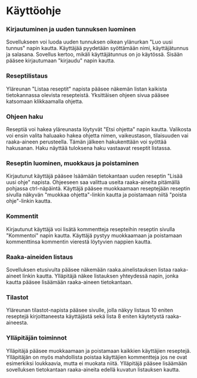 # Käyttöohje
### Kirjautuminen ja uuden tunnuksen luominen

Sovellukseen voi luoda uuden tunnuksen oikean ylänurkan "Luo uusi tunnus" napin kautta. 
Käyttäjää pyydetään syöttämään nimi, käyttäjätunnus ja salasana. Sovellus kertoo, mikäli käyttäjätunnus on jo käytössä.
Sisään pääsee kirjautumaan "kirjaudu" napin kautta.

### Reseptilistaus
Yläreunan "Listaa reseptit" napista pääsee näkemän listan kaikista tietokannassa olevista resepteistä. 
Yksittäisen ohjeen sivua pääsee katsomaan klikkaamalla ohjetta.

### Ohjeen haku
Reseptiä voi hakea yläreunasta löytyvät "Etsi ohjetta" napin kautta. Valikosta voi ensin valita haluaako hakea 
ohjetta nimen, vaikeustason, tilaisuuden vai raaka-aineen perusteella. Tämän jälkeen hakukenttään voi syöttää hakusanan.
Haku näyttää tuloksena haku vastaavat reseptit listassa.

### Reseptin luominen, muokkaus ja poistaminen
Kirjautunut käyttäjä pääsee lsäämään tietokantaan uuden reseptin "Lisää uusi ohje" napista. Ohjeeseen saa valittua useita 
raaka-aineita pitämällä pohjassa ctrl-näpäintä.
Käyttäjä pääsee muokkaamaan reseptejään reseptin sivulla näkyvän "muokkaa ohjetta"-linkin kautta ja poistamaan niitä
"poista ohje"-linkin kautta.

### Kommentit
Kirjautunut käyttäjä voi lisätä kommentteja resepteihin reseptin sivulla "Kommentoi" napin kautta. 
Käyttäjä pystyy muokkaamaan ja poistamaan kommenttinsa kommentin vierestä löytyvien nappien kautta.

### Raaka-aineiden listaus
Sovelluksen etusivulta pääsee näkemään raaka.ainelistauksen listaa raaka-aineet linkin kautta. 
Ylläpitäjä näkee listauksen yhteydessä napin, jonka kautta pääsee lisäämään raaka-aineen tietokantaan.

### Tilastot
Yläreunan tilastot-napista pääsee sivulle, jolla näkyy listaus 10 eniten reseptejä kirjoittaneesta käyttäjästä sekä lista 8 eniten käytetystä raaka-aineesta.

### Ylläpitäjän toiminnot
Ylläpitäjä pääsee muokkaamaan ja poistamaan kaikkien käyttäjien reseptejä. 
Ylläpitäjän on myös mahdollista poistaa käyttäjien kommentteja jos ne ovat esimerkiksi loukkaavia, mutta ei muokata niitä.
Ylläpitäjä pääsee lisäämään sovelluksen tietokantaan raaka-aineita edellä kuvatun listauksen kautta.
